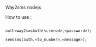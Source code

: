 Way2sms nodejs

How to use :

```

auth=way2smsAuth(<userod>,<password>);

sendsms(auth,<to_number>,<message>);

```

